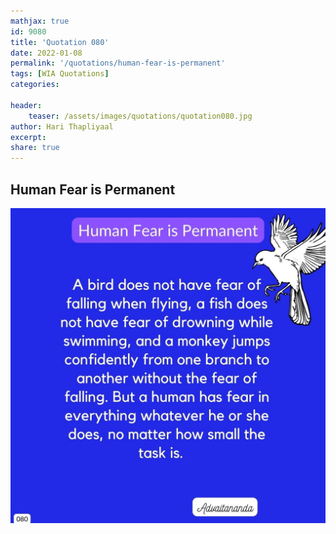 ```yaml
---
mathjax: true
id: 9080
title: 'Quotation 080'
date: 2022-01-08
permalink: '/quotations/human-fear-is-permanent'
tags: [WIA Quotations] 
categories: 

header:
    teaser: /assets/images/quotations/quotation080.jpg
author: Hari Thapliyaal 
excerpt:
share: true 
---
```


## Human Fear is Permanent

![Human Fear is Permanent](/assets/images/quotations/quotation080.jpg)

